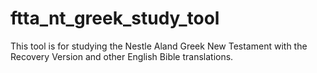 # ftta_nt_greek_study_tool
This tool is for studying the Nestle Aland Greek New Testament with the Recovery Version and other English Bible translations. 
